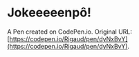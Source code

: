 # Jokeeeeenpô!

A Pen created on CodePen.io. Original URL: [https://codepen.io/Rigaud/pen/dyNxBvY](https://codepen.io/Rigaud/pen/dyNxBvY).



